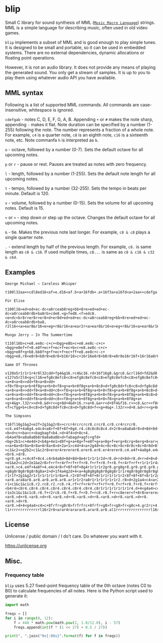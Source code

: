 # blip
Small C library for sound synthesis of MML ([`Music Macro Language`](https://en.wikipedia.org/wiki/Music_Macro_Language)) strings. MML is a simple language for describing music, often used in old video games.

`blip` implements a subset of MML and is good enough to play simple tunes. It is designed to be small and portable, so it can be used in embedded systems. There are no external dependencies, dynamic allocations or floating point operations.

However, it is not an audio library. It does not provide any means of playing the generated sound. You only get a stream of samples. It is up to you to play them using whatever audio API you have available.

## MML syntax
Following is a list of supported MML commands. All commands are case-insensitive, whitespace is ignored.

`cdefgab` - notes C, D, E, F, G, A, B. Appending `+` or `#` makes the note sharp, appending `-` makes it flat. Note duration can be specified by a number (1-255) following the note. The number represents a fraction of a whole note. For example, `c4` is a quarter note, `c8` is an eighth note, `c16` is a sixteenth note, etc. Note commanfa `h` is interpreted as `b`.

`o` - octave, followed by a number (0-7). Sets the default octave for all upcoming notes.

`p` or `r` - pause or rest. Pauses are treated as notes with zero frequency.

`l` - length, followed by a number (1-255). Sets the default note length for all upcoming notes.

`t` - tempo, followed by a number (32-255). Sets the tempo in beats per minute. Default is 120.

`v` - volume, followed by a number (0-15). Sets the volume for all upcoming notes. Default is 15.

`<` or `>` - step down or step up the octave. Changes the default octave for all upcoming notes.

`&` - tie. Makes the previous note last longer. For example, `c8 & c8` plays a single quarter note.

`.` - extend length by half of the previous length. For example, `c8.` is same length as `c8 & c16`. If used multiple times, `c8...` is same as `c8 & c16 & c32 & c64`.

## Examples

`George Michael – Careless Whisper`
```
t100l32aa+>cdl8ed16<af>e.d16<af.b+a+16fdb+.a+16f3a+a16fd<a+2aa+>cdefga
```

`Für Elise`
```
t100l16>ed+ed+ec-dc<a8rceab8reg+bb+8re>ed+ed+ec-dc<a8rceab8rdb+ba8rb>cde8.<g>fed8.<f>edc8.<e>dc<br8r>er8r>er8<d+er8d+ed+ed+ec-dc<a8rceab8reg+bb+8re>ed+ed+ec-dc<a8rceab8rdb+ba8,
r2l16<<a>ear8&r16<e>eg+r8&r16<a>ear2r<a>ear8&r16<e>eg+r8&r16<a>ear8&r16cgb+r8&r16<g>gbr8&r16<a>ear8&r16<e>e>eere>eerd+er8d+er2r<<<a>ear8&r16<e>eg+r8&r16<a>ear2r<a>ear8&r16<e>eg+r8&r16<a8
```

`Mungo Jerry – In The Summertime`
```
t110l16b>c+e8.ee8c-c+c+<bgg+e8b>c+e8.ee8c-c+c+<bgg+e8ef+f+8.e8f+ec+f+ec+f+ec+b>c+e8.ee8c-c+c+<bgg+e8f+g+b8.bb8f+g+f+ec+f+ec+ff+e8.ee8c+c-c+<bgg+e8,r8<e8r8<b8r8>e8r8<b16r16>c+16r16e8r8<b8r8>e8r8e16r16f+16r16a8r8e8r8<a8r8a16r16>c+16r16e8r8<b8r8>e8r8<b16r16>e16r16<b8r8>f+8r8<a8r8>e16r16<b16r16>e8r8<b8r8>e8<b8e8
```

`Game Of Thrones`
```
v120o5r1r1r1r4r8l32cdd+fg4&g16.rc4&c16.rd+16f16g8.&grc8.&crl16d+fd2&d8.r2r4rf4&f.r32<a+4&a+.r32>d+df8.&f32r32<a+4&a+.r32>d+dc2&cr2r8r16l32cdd+fg4&g16.rc4&c16.rd+16f16g8.&grc8.&crl16d+fd2&d8.r2r4rf4&f.r32<a+4&a+.r32>d+df8.&f32r32<a+4&a+.r32>d+dc4.&cr2r4r8r16>d+4&d+.r32<g4&g.r32>cdd+8.l32&d+r<g8.&grl16>cd<a+4.&a+r8r16l32dd+dcd8g8&grl16aa+8>c8d8d4&d.r32<f4&f.r32b+a+>d8.&d32r32<f4&f.r32b+a+g+2&g+r2r4r>d+4&d+.r32<g4&g.r32>cdd+8.l32&d+r<g8.&grl16>cd<a+4.&a+r8r16a8g4.&gr8r16a+>d+d4&d.r32<f4&f.l32ra+8.&a+rb+8a+8.&a+rf8g4.&l16gr1rb+8d+8g+a+b+8d+8g+b+a+8d+8gg+a+d+8g8a+g+8c8fgg+8c8fg+g8>c8d+fg8c8d+f<g+8.&g+32r32>cdd+8<g+8>dd+d+4&d+.r32f4&f.r32g4.&gr1rc8<d+8g+a+b+8d+8g+b+a+8d+8gg+a+8d+8ga+g+8c8fgg+8c8fg+g8>c8d+fg8c8d+f<g+8.&g+32r32>cdd+8<g+8>dd+d+8.&d+32r16r32ff8f8&f32r32fc8<<g8g+a+b+8g8g+a+b+8g8g+a+1&a+8r>>b+8g8g+a+b+8g8g+a+b+8g8g+a+1&a+8,
v127o5r2l8<g<cl16>efg8c8efc8<c8>efg8c8efc8<c8>efg8c8efc8<c8>efg8c8efc8<c8>d+fg8c8d+fc8<c8>d+fg8c8d+f<g8<g8>a+>cd8<g8a+b+g8<g8>a+>cd8<g8a+b+a+8<a+8>>dd+f8<a+8>dd+<a+8<a+8>>dd+f8<a+8>dd+<f8<f8>g+a+b+8f8g+a+b+8<f8>g+a+b+8f8g+a+b+8c8>d+fg8c8d+fc8<c8>d+fg8c8d+f<g8<g8>a+>cd8<g8a+b+g8<g8>a+>cd8<g8a+b+a+8<a+8>>dd+f8<a+8>dd+<a+8<a+8>>dd+f8<a+8>dd+c8<<f8>g+a+b+8f8g+a+b+8<f8>g+a+b+8f8g+a+b+8c8>d+fg8c8d+fc8<c8>d+fg8c8d+f<g8<g8>a+>cd8<g8a+b+g8<g8>a+>cd8<g8a+b+a+8<a+8>>dd+f8<a+8>dd+<a+8<a+8>>dd+f8<a+8>dd+c8<<f8>g+a+b+8f8g+a+b+8<f8>g+a+b+8f8g+a+b+8c8>d+fg8c8d+fc8<c8>d+fg8c8d+f<g8<g8>a+>cd8<g8a+b+g8<g8>a+>cd8<g8a+b+a+8<a+8>>dd+f8<a+8>dd+<a+8<a+8>>dd+f8<a+8>dd+c8<<f8>g+a+b+8f8g+a+b+8<f8>g+a+b+8f8g+a+<g+4&g+.l32r>>d+8.&d+r<<g+8d+4&d+16.r>a+8.&a+r<d+8f4&f16.r>>c8.&cr<<f8c4&c16.r>>g8.&gr<<c8g+4&g+16.r>>d+8.&d+r<<g+8l16>d+a+>d+fga+<f>cfgg+b+c8<c8>d+fg8c8d+fc8<c8>d+fg8c8d+f<<g+4&g+.l32r>>d+8.&d+r<<g+8d+4&d+16.r>a+8.&a+r<d+8f4&f16.r>>c8.&cr<<f8c4&c16.r>>g8.&gr<<c8g+4&g+16.r>>d+8.&d+r<<g+8g+8&g+r>>d+8&d+r<<g8&gr>>d8&drl8<<c>gl16>d+fg8c8d+fg8c8d+f1&f8r<<c1
```

`The Simpsons`
```
t167l16g1&g2<e2f+2g1&g2r8>>crcr4rcrcrcr8.crcr8.cr8.cr4rcrcr8.<c4.e4f+4a8g4.e4c4<a8>f+8f+8f+8g4.r4.c8c8c8c8c4.d+2r8<a8a8a8r8>d+8d+8d+8d+8d+4d+8<ba+b>c+d+c+d+ff+ff+g+ag+ab>fd+c+<b>d+c+<ba>c+<bagbagf<b4.>d+4f4>d+8c+4.<b4a4f8<a8a8a8b8r8a8a8a8b>d+fabagd+agfc+gfd+<bg+2b1>c+4e4d+2<b4g+4e1>d8f+g+a+8g+f+e8f+g+a+8g+f+erg+8crg+8erg+8<ar>g+8c4.e4f+4a8g4.e4e4e8c8c8c8c4b8e8f+8g8f+8e8<b8>c4.e4f+4a8g4.e4c4>c8d+8c8d8c8r8<c+r8.c+rc+8c+r8.c+rd+8c+rg8c+ra8c+r>>c8<<c+r<b4.>d+4f4g+8f+4.d+4<b4g+8b8b8b8b4>c+4<b8b8>d8d+4f8f+8b8a1&a8r8a8b8b8>e8b8a8g8a8g8f+8e8a8g8f+8e8d8e8f+8d8e8.d+8e2&e8.<<a+8a+8r8a+8r8a+8r8a+8>d+2a+1>c4d+4<a+2g4d+4c+8c+8c+8c+8r8c+8c+8r8d+8fga8gfd+8fga8r8<d+8fga8gfd+8fga8r4>c+8r8c+8r8c+8r8c+8d+dd+fgfgaa+>cc+d+gfd+c<c+4.f4g4a+8g+4.f4c+4g8c+8c+8c+8c+8r8c+8c+8c+8r8c+8c+8c+8c+8g+4.c+8c+8c+8c+8,
>c1&c2<<g2b2>c1&c2r8>erer4rererer8.erer8.er8.er4rerer8.c4.e4f+4a8g4.e4c4<a8r1r8e8e8e8e8e4.f+2r8<b8b8b8r8>f8f8f8f8f4f8r1r1r1r1c+8c+8c+8d+8r8<b8b8b8r1b2>c+1e4g+4f+2d+4<b4g+1>e8r2.r8>dr8.<br8.>dr8.<gr8.g4.>c4c4f+8c4.c4<b4a8d+8d+8d+8e4r1r1r1r2d+r8.d+rd+8d+r8.d+r>d+8<d+r>g8<d+r>a8<d+r8.d+rb4.>d+4f4g+8f+4.d+4<b4g+8d8d8d8d+4r1r2r8>b8a2&a8r8a8b8b8g8r1r2.r8f+8.e8f+8.r2<e8e8r8e8r8e8r8e8g2>c+1d+4f4d+2<a+4g4d+8d+8d+8d+8r8d+8d+8r1r1r4d+8r8d+8r8d+8r8d+8r1g+4.>c+4c+4g8c+4.c+4<g+4a+8f8f8f8f8r8f8f8f8r8f8f8f8f8b4.f8f8f8f8,
>e1&e2<c2d+2e1&e2r8>f+rf+r4rf+rf+rf+r8.f+rf+r8.f+r8.f+r4rf+rf+r1r1r1r4r<f+8f+8f+8g8g4.b2r8d+8d+8d+8r8f+8f+8f+8f+8f+4f+8r1r1r1r1r2r8d+8d+8d+8r1e2e1f+4a+4g+2e4e4<a+1r1>>er8.cr8.er8.<ar8.>c4.e4f+4a8f+4.e4c4r8<f+8f+8f+8g4r1r1r1r2gr8.grg8gr8.gr8.gr8.gr8.gr8.gr1r1rf8f8f8f+4r1r1r2.r8>>c8r1r2.r8<g8.f+8g2&g8.<g8g8r8g8r8g8r8g8a+2>d+1f4a4g2d+4<a+4g8g8g8g8r8g8g8r1r1r4g8r8g8r8g8r8g8r1>c+4.f4g4a+8g+4.f4c+4r8<g8g8g8g+8r8g8g8g+8r8g8g8g8g+8r4.g8g8g8g+8,
r1r1f+2g1&g2r1r1r1r1r1r1r8a+4.r2r8f+8f+8f+8r1r1r1r1r1r2r8f+8f+8f+8r1r2g+1a+4>c+4<b2g+4r1r1r1r1r4>g4.r1r1r1r1r2.<ar8.ara8ar8.ar8.ar8.ar8.ar8.ar1r1r2ra8r1r1r1r1r1r1r2.r8>d+2g1a4>c4<a+2g4d+4<a8a8a8a8r8a8a8r1r1r4a8r8a8r8a8r8a8r1r1r1r1r1>c+8c+8c+8c+8,
r1<c1&c1&c1c8.r2.rc8.r2.rc8.r4.rf+rf+r4rf+rf+rf+r8.f+rf+r8.f+r8.f+r4rf+rf+r4rf+rf+rf+r1r<b4.r2r8b4.r2r8b4.r2r8b4.r2.>frfr4rfrfrfr8.frfr8.fr8.fr1r1r1r1r1r1r1r1r4rf+rf+r4rf+rf+rf+r8.f+rf+r8.f+r8.f+r1r1r1r1r8.d+r4.rd+r4.rd+r4.rd+r2rfrfr4rfrfrfr8.frfr8.fr8.fr1r1r1r8.<b4r4>c8r4.c8r4.c8r4.c8r4.c8r4.c8r4.c8r4.c8r1r1r1r1r1r1r1r4.d+4<g4a4>c4r8grgr4rgrgrgr8.grgr8.gr8.gr8.c+4.r2r8c+4.r2r8c+8c+8c+8c+8,
r1o3c1&c1&c1c8.r8.f+r2rc8.r8.f+r8.f+r8.f+rc8.r8.f+r>c8erer<f+8r8>erererc8erer<f+8>er<f+8>er<f+8>c8erer<f+8r8>erererc8r4<f+8r8f+8r8f+8<b4.>f8r2<b4.>f8r8f8r8f8<b4.>f8r2<b4.>f8r8f8r8f8b8>d+rd+r<f8r8>d+rd+rd+r<b8>d+rd+r<f8>d+r<f8>d+r<f8b4.f8r2b4.f8r8f8r8f8erbrer<a+r>erbrer<a+r>erbrer<a+r>erbrer<a+r>erbrer<a+r>erbrer<a+r>erbrer<a+r>erbrer<a+r>er8.>g+rf+edref+g+rf+e<er8.a+r8.er8.a+r8.>c8erer<f+8r8>erererc8erer<f+8>er<f+8>er<f+8>f+8f+8f+8g2&g8<g2r1r1r2d+r8.ar8.d+r8.ar8.d+r8.ar8.d+r8.ar8.b8>d+rd+r<f8r8>d+rd+rd+r<b8>d+rd+r<f8>d+r<f8>d+r<f8b4.f8r2b4.f8r8f8r8f8b4.f8r4f4<b4r8>l8fcrgrcrgrcrgrcrgrcrgrcrgrcrgrcrgrl16d+ra+rd+r<ar>d+ra+rd+r<ar>d+ra+rd+r<ar>d+ra+rd+r<ar>d+ra+rd+r<ar>d+ra+rd+r<ar>d+r8.<ar8.>d+r8.<ar8.>d+r8.<ar8.>d+r8.<ar8.>d+r8.<ar8.>d+r8.<ar8.>d+r8.<ar8.>d+r8.<ar8.>d+4<g4a4>c4>c+8frfr<g8r8>frfrfrc+8frfr<g8>fr<g8>fr<g8c+4.gr2rc+4.gr8.gr4rc+8c+8c+8c+8,
l1rrrrrrrrrrrrrrl16r2r8<arar4rararar8.arar8.ar8.al1rrrrrrrrrrrrrrrrl16r4rf+rf+r4rf+rf+rf+r8.f+rf+r8.f+r8.f+
```

## License
Unlicense / public domain / I do't care. Do whatever you want with it.

https://unlicense.org

## Misc.

### Frequency table
`blip` uses 5.27 fixed-point frequency table of the 0th octave (notes C0 to B0) to calculate frequencies of all notes. Here is the Python script used to generate it:

```python
import math

freqs = []
for i in range(0, 12):
    f = 440 * math.pow(math.pow(2, 1.0/12.0), i - 57)
    freqs.append(int(f * (1 << 27) + 0.5 / 27))

print(", ".join("0x{:08x}".format(f) for f in freqs))
```

